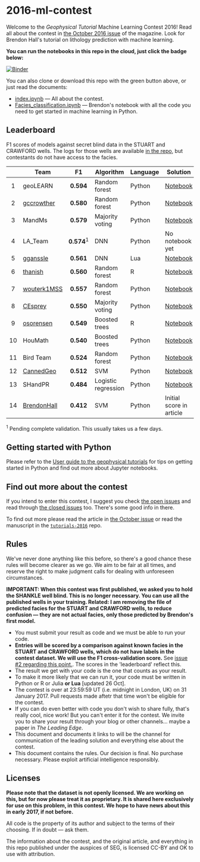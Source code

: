 # 2016-ml-contest

Welcome to the *Geophysical Tutorial* Machine Learning Contest 2016! Read all about the contest in [the October 2016 issue](http://library.seg.org/toc/leedff/35/10) of the magazine. Look for Brendon Hall's tutorial on lithology prediction with machine learning.

**You can run the notebooks in this repo in the cloud, just click the badge below:**

[![Binder](http://mybinder.org/badge.svg)](http://mybinder.org:/repo/seg/2016-ml-contest)

You can also clone or download this repo with the green button above, or just read the documents:

- [index.ipynb](index.ipynb) &mdash; All about the contest.
- [Facies_classification.ipynb](Facies_classification.ipynb) &mdash; Brendon's notebook with all the code you need to get started in machine learning in Python.


## Leaderboard

F1 scores of models against secret blind data in the STUART and CRAWFORD wells. The logs for those wells are available [in the repo](https://github.com/seg/2016-ml-contest/blob/master/validation_data_nofacies.csv), but contestants do not have access to the facies.

|   | Team                                          | F1         | Algorithm     | Language | Solution                 |
|:-:|-----------------------------------------------|:----------:|---------------|----------|--------------------------|
| 1 | geoLEARN                                       | **0.594**  | Random forest | Python | [Notebook](geoLEARN/Submission_3_RF_FE.ipynb) |
| 2 | [gccrowther](https://github.com/gccrowther)    | **0.580**  | Random forest | Python   | [Notebook](GCC_FaciesClassification/01%20-%20Facies%20Classification%20-%20GCC-VALIDATION.ipynb) |
| 3 | MandMs                                         | **0.579**  | Majority voting | Python | [Notebook](MandMs/Facies_classification-M%26Ms_plurality_voting_classifier.ipynb) |
| 4 | LA_Team                                        | **0.574**<sup>1</sup>  | DNN           | Python   | No notebook yet |
| 5 | [gganssle](https://github.com/gganssle)        | **0.561**  | DNN           | Lua      | [Notebook](gram/faye.ipynb) |
| 6 | [thanish](https://github.com/thanish)          | **0.560**  | Random forest | R        | [Notebook](Mendacium/RF_notebook_2.Rmd) |
| 7 | [wouterk1MSS](https://github.com/wouterk1MSS)  | **0.557**  | Random forest | Python   | [Notebook](MSS_Xmas_Trees/ml_seg_try1.ipynb) |
| 8 | [CEsprey](https://github.com/CEsprey)          | **0.550**  | Majority voting | Python | [Notebook](CEsprey%20-%20RandomForest/Facies_Tree_Ensemble_Classifier.ipynb) |
| 9 | [osorensen](https://github.com/osorensen)      | **0.549**  | Boosted trees | R        | [Notebook](boostedXmas/Facies%20Classification.ipynb) |
| 10| HouMath                                        | **0.540**  | Boosted trees | Python   | [Notebook](HouMath/Face_classification_HouMath_XGB_01.ipynb) |
| 11 | Bird Team                                     | **0.524**  | Random forest | Python   | [Notebook](Bird_Team/Facies_classification.ipynb) |
| 12 | [CannedGeo](https://github.com/cannedgeo)     | **0.512**  | SVM           | Python   | [Notebook](CannedGeo_/Facies_classification-BPage_CannedGeo_F1_56-VALIDATED.ipynb) |
| 13 | SHandPR                                       | **0.484**  | Logistic regression | Python   | [Notebook](SHandPR/FaciesTrial.ipynb) |
| 14 | [BrendonHall](https://github.com/brendonhall) | **0.412**  | SVM           | Python   | Initial score in article |

<sup>1</sup>&nbsp;Pending complete validation. This usually takes us a few days.


## Getting started with Python

Please refer to the [User guide to the geophysical tutorials](http://library.seg.org/doi/abs/10.1190/tle35020190.1) for tips on getting started in Python and find out more about Jupyter notebooks.


## Find out more about the contest

If you intend to enter this contest, I suggest you check [the open issues](https://github.com/seg/2016-ml-contest/issues) and read through  [the closed issues](https://github.com/seg/2016-ml-contest/issues?q=is%3Aissue+is%3Aclosed) too. There's some good info in there.

To find out more please read the article in [the October issue](http://library.seg.org/toc/leedff/35/10) or read the manuscript in the [`tutorials-2016`](https://github.com/seg/tutorials-2016) repo.


## Rules

We've never done anything like this before, so there's a good chance these rules will become clearer as we go. We aim to be fair at all times, and reserve the right to make judgment calls for dealing with unforeseen circumstances.

**IMPORTANT: When this contest was first published, we asked you to hold the SHANKLE well blind. This is no longer necessary. You can use all the published wells in your training. Related: I am removing the file of predicted facies for the STUART and CRAWFORD wells, to reduce confusion — they are not actual facies, only those predicted by Brendon's first model.**

- You must submit your result as code and we must be able to run your code.
- **Entries will be scored by a comparison against known facies in the STUART and CRAWFORD wells, which do not have labels in the contest dataset. We will use the F1 cross-validation score.** See [issue #2 regarding this point.](https://github.com/seg/2016-ml-contest/issues/2). The scores in the 'leaderboard' reflect this.
- The result we get with your code is the one that counts as your result.
- To make it more likely that we can run it, your code must be written in Python or R or Julia **or Lua** [updated 26 Oct].
- The contest is over at 23:59:59 UT (i.e. midnight in London, UK) on 31 January 2017. Pull requests made aftetr that time won't be eligible for the contest.
- If you can do even better with code you don't wish to share fully, that's really cool, nice work! But you can't enter it for the contest. We invite you to share your result through your blog or other channels... maybe a paper in *The Leading Edge*.
- This document and documents it links to will be the channel for communication of the leading solution and everything else about the contest.
- This document contains the rules. Our decision is final. No purchase necessary. Please exploit artificial intelligence responsibly. 

## Licenses

**Please note that the dataset is not openly licensed. We are working on this, but for now please treat it as proprietary. It is shared here exclusively for use on this problem, in this contest. We hope to have news about this in early 2017, if not before.**

All code is the property of its author and subject to the terms of their choosing. If in doubt — ask them.

The information about the contest, and the original article, and everything in this repo published under the auspices of SEG, is licensed CC-BY and OK to use with attribution.
